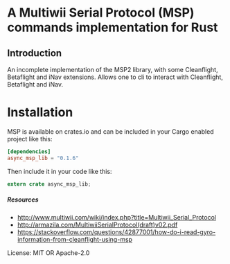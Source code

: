 A Multiwii Serial Protocol (MSP) commands implementation for Rust
===========================================

## Introduction

An incomplete implementation of the MSP2 library, with some Cleanflight, Betaflight and iNav extensions. Allows one to cli to interact with Cleanflight, Betaflight and iNav.

# Installation

MSP is available on crates.io and can be included in your Cargo enabled project like this:

```toml
[dependencies]
async_msp_lib = "0.1.6"
```

Then include it in your code like this:

```rust
extern crate async_msp_lib;
```


##### Resources

* http://www.multiwii.com/wiki/index.php?title=Multiwii_Serial_Protocol
* http://armazila.com/MultiwiiSerialProtocol(draft)v02.pdf
* https://stackoverflow.com/questions/42877001/how-do-i-read-gyro-information-from-cleanflight-using-msp

License: MIT OR Apache-2.0
